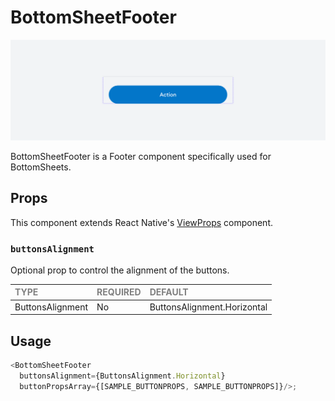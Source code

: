 # BottomSheetFooter

![BottomSheetFooter](./BottomSheetFooter.png)

BottomSheetFooter is a Footer component specifically used for BottomSheets.

## Props

This component extends React Native's [ViewProps](https://reactnative.dev/docs/view) component.

### `buttonsAlignment`

Optional prop to control the alignment of the buttons.

| <span style="color:gray;font-size:14px">TYPE</span> | <span style="color:gray;font-size:14px">REQUIRED</span> | <span style="color:gray;font-size:14px">DEFAULT</span> |
| :-------------------------------------------------- | :------------------------------------------------------ | :----------------------------------------------------- |
| ButtonsAlignment                                   | No                                                     | ButtonsAlignment.Horizontal          |


## Usage

```javascript
<BottomSheetFooter 
  buttonsAlignment={ButtonsAlignment.Horizontal} 
  buttonPropsArray={[SAMPLE_BUTTONPROPS, SAMPLE_BUTTONPROPS]}/>;
```
